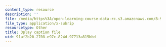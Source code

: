 ```yaml
---
content_type: resource
description: ''
file: /media/https%3A/open-learning-course-data-rc.s3.amazonaws.com/8-962-general-relativity-spring-2020/91af2b202708e97c824d97713a815bbd_4QPKWFme0k4.srt
file_type: application/x-subrip
resourcetype: Other
title: 3play caption file
uid: 91af2b20-2708-e97c-824d-97713a815bbd
---
```

